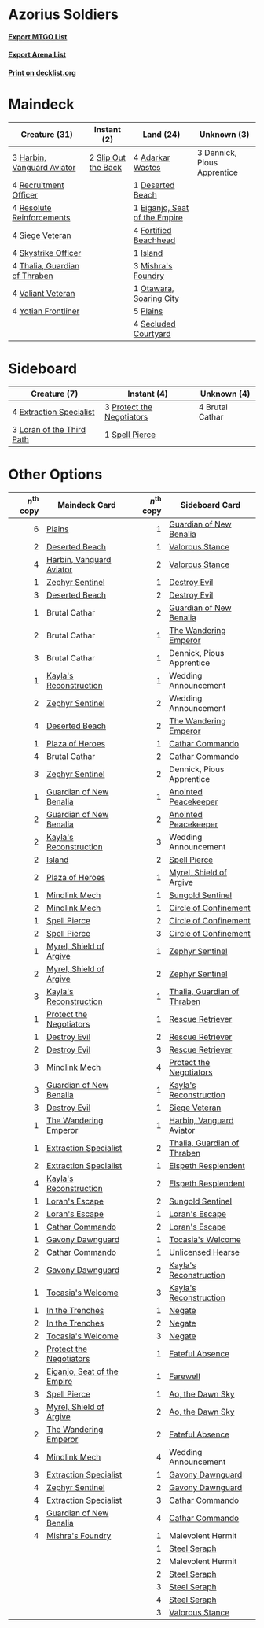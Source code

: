 # Azorius Soldiers

#### [Export MTGO List](../collection/Azorius%20Soldiers/Azorius%20Soldiers.txt)
#### [Export Arena List](../collection/Azorius%20Soldiers/Azorius%20Soldiers_arena.txt)
#### [Print on decklist.org](http://decklist.org/?deckmain=4%09Adarkar%20Wastes%0A3%09Dennick,%20Pious%20Apprentice%0A1%09Deserted%20Beach%0A1%09Eiganjo,%20Seat%20of%20the%20Empire%0A4%09Fortified%20Beachhead%0A3%09Harbin,%20Vanguard%20Aviator%0A1%09Island%0A3%09Mishra's%20Foundry%0A1%09Otawara,%20Soaring%20City%0A5%09Plains%0A4%09Recruitment%20Officer%0A4%09Resolute%20Reinforcements%0A4%09Secluded%20Courtyard%0A4%09Siege%20Veteran%0A4%09Skystrike%20Officer%0A2%09Slip%20Out%20the%20Back%0A4%09Thalia,%20Guardian%20of%20Thraben%0A4%09Valiant%20Veteran%0A4%09Yotian%20Frontliner&deckside=4%09Brutal%20Cathar%0A4%09Extraction%20Specialist%0A3%09Loran%20of%20the%20Third%20Path%0A3%09Protect%20the%20Negotiators%0A1%09Spell%20Pierce)
# Maindeck

|                                             Creature (31)                                              |                                         Instant (2)                                          |                                               Land (24)                                                |        Unknown (3)        |
|--------------------------------------------------------------------------------------------------------|----------------------------------------------------------------------------------------------|--------------------------------------------------------------------------------------------------------|---------------------------|
|3 [Harbin, Vanguard Aviator](http://gatherer.wizards.com/Pages/Card/Details.aspx?multiverseid=583795)   |2 [Slip Out the Back](http://gatherer.wizards.com/Pages/Card/Details.aspx?multiverseid=555263)|4 [Adarkar Wastes](http://gatherer.wizards.com/Pages/Card/Details.aspx?multiverseid=129458)             |3 Dennick, Pious Apprentice|
|4 [Recruitment Officer](http://gatherer.wizards.com/Pages/Card/Details.aspx?multiverseid=583608)        |                                                                                              |1 [Deserted Beach](http://gatherer.wizards.com/Pages/Card/Details.aspx?multiverseid=535058)             |                           |
|4 [Resolute Reinforcements](http://gatherer.wizards.com/Pages/Card/Details.aspx?multiverseid=574509)    |                                                                                              |1 [Eiganjo, Seat of the Empire](http://gatherer.wizards.com/Pages/Card/Details.aspx?multiverseid=548581)|                           |
|4 [Siege Veteran](http://gatherer.wizards.com/Pages/Card/Details.aspx?multiverseid=583610)              |                                                                                              |4 [Fortified Beachhead](http://gatherer.wizards.com/Pages/Card/Details.aspx?multiverseid=583841)        |                           |
|4 [Skystrike Officer](http://gatherer.wizards.com/Pages/Card/Details.aspx?multiverseid=583647)          |                                                                                              |1 [Island](http://gatherer.wizards.com/Pages/Card/Details.aspx?multiverseid=439857)                     |                           |
|4 [Thalia, Guardian of Thraben](http://gatherer.wizards.com/Pages/Card/Details.aspx?multiverseid=442025)|                                                                                              |3 [Mishra's Foundry](http://gatherer.wizards.com/Pages/Card/Details.aspx?multiverseid=583844)           |                           |
|4 [Valiant Veteran](http://gatherer.wizards.com/Pages/Card/Details.aspx?multiverseid=574518)            |                                                                                              |1 [Otawara, Soaring City](http://gatherer.wizards.com/Pages/Card/Details.aspx?multiverseid=548584)      |                           |
|4 [Yotian Frontliner](http://gatherer.wizards.com/Pages/Card/Details.aspx?multiverseid=583627)          |                                                                                              |5 [Plains](http://gatherer.wizards.com/Pages/Card/Details.aspx?multiverseid=439856)                     |                           |
|                                                                                                        |                                                                                              |4 [Secluded Courtyard](http://gatherer.wizards.com/Pages/Card/Details.aspx?multiverseid=548588)         |                           |


# Sideboard

|                                            Creature (7)                                            |                                            Instant (4)                                             |  Unknown (4)  |
|----------------------------------------------------------------------------------------------------|----------------------------------------------------------------------------------------------------|---------------|
|4 [Extraction Specialist](http://gatherer.wizards.com/Pages/Card/Details.aspx?multiverseid=555213)  |3 [Protect the Negotiators](http://gatherer.wizards.com/Pages/Card/Details.aspx?multiverseid=574542)|4 Brutal Cathar|
|3 [Loran of the Third Path](http://gatherer.wizards.com/Pages/Card/Details.aspx?multiverseid=583597)|1 [Spell Pierce](http://gatherer.wizards.com/Pages/Card/Details.aspx?multiverseid=425876)           |               |


# Other Options

|*n*<sup>th</sup> copy|                                            Maindeck Card                                             |*n*<sup>th</sup> copy|                                            Sideboard Card                                            |
|--------------------:|------------------------------------------------------------------------------------------------------|--------------------:|------------------------------------------------------------------------------------------------------|
|                    6|[Plains](http://gatherer.wizards.com/Pages/Card/Details.aspx?multiverseid=439856)                     |                    1|[Guardian of New Benalia](http://gatherer.wizards.com/Pages/Card/Details.aspx?multiverseid=574499)    |
|                    2|[Deserted Beach](http://gatherer.wizards.com/Pages/Card/Details.aspx?multiverseid=535058)             |                    1|[Valorous Stance](http://gatherer.wizards.com/Pages/Card/Details.aspx?multiverseid=391950)            |
|                    4|[Harbin, Vanguard Aviator](http://gatherer.wizards.com/Pages/Card/Details.aspx?multiverseid=583795)   |                    2|[Valorous Stance](http://gatherer.wizards.com/Pages/Card/Details.aspx?multiverseid=391950)            |
|                    1|[Zephyr Sentinel](http://gatherer.wizards.com/Pages/Card/Details.aspx?multiverseid=583659)            |                    1|[Destroy Evil](http://gatherer.wizards.com/Pages/Card/Details.aspx?multiverseid=574497)               |
|                    3|[Deserted Beach](http://gatherer.wizards.com/Pages/Card/Details.aspx?multiverseid=535058)             |                    2|[Destroy Evil](http://gatherer.wizards.com/Pages/Card/Details.aspx?multiverseid=574497)               |
|                    1|Brutal Cathar                                                                                         |                    2|[Guardian of New Benalia](http://gatherer.wizards.com/Pages/Card/Details.aspx?multiverseid=574499)    |
|                    2|Brutal Cathar                                                                                         |                    1|[The Wandering Emperor](http://gatherer.wizards.com/Pages/Card/Details.aspx?multiverseid=548337)      |
|                    3|Brutal Cathar                                                                                         |                    1|Dennick, Pious Apprentice                                                                             |
|                    1|[Kayla's Reconstruction](http://gatherer.wizards.com/Pages/Card/Details.aspx?multiverseid=583595)     |                    1|Wedding Announcement                                                                                  |
|                    2|[Zephyr Sentinel](http://gatherer.wizards.com/Pages/Card/Details.aspx?multiverseid=583659)            |                    2|Wedding Announcement                                                                                  |
|                    4|[Deserted Beach](http://gatherer.wizards.com/Pages/Card/Details.aspx?multiverseid=535058)             |                    2|[The Wandering Emperor](http://gatherer.wizards.com/Pages/Card/Details.aspx?multiverseid=548337)      |
|                    1|[Plaza of Heroes](http://gatherer.wizards.com/Pages/Card/Details.aspx?multiverseid=574732)            |                    1|[Cathar Commando](http://gatherer.wizards.com/Pages/Card/Details.aspx?multiverseid=534764)            |
|                    4|Brutal Cathar                                                                                         |                    2|[Cathar Commando](http://gatherer.wizards.com/Pages/Card/Details.aspx?multiverseid=534764)            |
|                    3|[Zephyr Sentinel](http://gatherer.wizards.com/Pages/Card/Details.aspx?multiverseid=583659)            |                    2|Dennick, Pious Apprentice                                                                             |
|                    1|[Guardian of New Benalia](http://gatherer.wizards.com/Pages/Card/Details.aspx?multiverseid=574499)    |                    1|[Anointed Peacekeeper](http://gatherer.wizards.com/Pages/Card/Details.aspx?multiverseid=574482)       |
|                    2|[Guardian of New Benalia](http://gatherer.wizards.com/Pages/Card/Details.aspx?multiverseid=574499)    |                    2|[Anointed Peacekeeper](http://gatherer.wizards.com/Pages/Card/Details.aspx?multiverseid=574482)       |
|                    2|[Kayla's Reconstruction](http://gatherer.wizards.com/Pages/Card/Details.aspx?multiverseid=583595)     |                    3|Wedding Announcement                                                                                  |
|                    2|[Island](http://gatherer.wizards.com/Pages/Card/Details.aspx?multiverseid=439857)                     |                    2|[Spell Pierce](http://gatherer.wizards.com/Pages/Card/Details.aspx?multiverseid=425876)               |
|                    2|[Plaza of Heroes](http://gatherer.wizards.com/Pages/Card/Details.aspx?multiverseid=574732)            |                    1|[Myrel, Shield of Argive](http://gatherer.wizards.com/Pages/Card/Details.aspx?multiverseid=583603)    |
|                    1|[Mindlink Mech](http://gatherer.wizards.com/Pages/Card/Details.aspx?multiverseid=548359)              |                    1|[Sungold Sentinel](http://gatherer.wizards.com/Pages/Card/Details.aspx?multiverseid=534795)           |
|                    2|[Mindlink Mech](http://gatherer.wizards.com/Pages/Card/Details.aspx?multiverseid=548359)              |                    1|[Circle of Confinement](http://gatherer.wizards.com/Pages/Card/Details.aspx?multiverseid=540834)      |
|                    1|[Spell Pierce](http://gatherer.wizards.com/Pages/Card/Details.aspx?multiverseid=425876)               |                    2|[Circle of Confinement](http://gatherer.wizards.com/Pages/Card/Details.aspx?multiverseid=540834)      |
|                    2|[Spell Pierce](http://gatherer.wizards.com/Pages/Card/Details.aspx?multiverseid=425876)               |                    3|[Circle of Confinement](http://gatherer.wizards.com/Pages/Card/Details.aspx?multiverseid=540834)      |
|                    1|[Myrel, Shield of Argive](http://gatherer.wizards.com/Pages/Card/Details.aspx?multiverseid=583603)    |                    1|[Zephyr Sentinel](http://gatherer.wizards.com/Pages/Card/Details.aspx?multiverseid=583659)            |
|                    2|[Myrel, Shield of Argive](http://gatherer.wizards.com/Pages/Card/Details.aspx?multiverseid=583603)    |                    2|[Zephyr Sentinel](http://gatherer.wizards.com/Pages/Card/Details.aspx?multiverseid=583659)            |
|                    3|[Kayla's Reconstruction](http://gatherer.wizards.com/Pages/Card/Details.aspx?multiverseid=583595)     |                    1|[Thalia, Guardian of Thraben](http://gatherer.wizards.com/Pages/Card/Details.aspx?multiverseid=442025)|
|                    1|[Protect the Negotiators](http://gatherer.wizards.com/Pages/Card/Details.aspx?multiverseid=574542)    |                    1|[Rescue Retriever](http://gatherer.wizards.com/Pages/Card/Details.aspx?multiverseid=586143)           |
|                    1|[Destroy Evil](http://gatherer.wizards.com/Pages/Card/Details.aspx?multiverseid=574497)               |                    2|[Rescue Retriever](http://gatherer.wizards.com/Pages/Card/Details.aspx?multiverseid=586143)           |
|                    2|[Destroy Evil](http://gatherer.wizards.com/Pages/Card/Details.aspx?multiverseid=574497)               |                    3|[Rescue Retriever](http://gatherer.wizards.com/Pages/Card/Details.aspx?multiverseid=586143)           |
|                    3|[Mindlink Mech](http://gatherer.wizards.com/Pages/Card/Details.aspx?multiverseid=548359)              |                    4|[Protect the Negotiators](http://gatherer.wizards.com/Pages/Card/Details.aspx?multiverseid=574542)    |
|                    3|[Guardian of New Benalia](http://gatherer.wizards.com/Pages/Card/Details.aspx?multiverseid=574499)    |                    1|[Kayla's Reconstruction](http://gatherer.wizards.com/Pages/Card/Details.aspx?multiverseid=583595)     |
|                    3|[Destroy Evil](http://gatherer.wizards.com/Pages/Card/Details.aspx?multiverseid=574497)               |                    1|[Siege Veteran](http://gatherer.wizards.com/Pages/Card/Details.aspx?multiverseid=583610)              |
|                    1|[The Wandering Emperor](http://gatherer.wizards.com/Pages/Card/Details.aspx?multiverseid=548337)      |                    1|[Harbin, Vanguard Aviator](http://gatherer.wizards.com/Pages/Card/Details.aspx?multiverseid=583795)   |
|                    1|[Extraction Specialist](http://gatherer.wizards.com/Pages/Card/Details.aspx?multiverseid=555213)      |                    2|[Thalia, Guardian of Thraben](http://gatherer.wizards.com/Pages/Card/Details.aspx?multiverseid=442025)|
|                    2|[Extraction Specialist](http://gatherer.wizards.com/Pages/Card/Details.aspx?multiverseid=555213)      |                    1|[Elspeth Resplendent](http://gatherer.wizards.com/Pages/Card/Details.aspx?multiverseid=555212)        |
|                    4|[Kayla's Reconstruction](http://gatherer.wizards.com/Pages/Card/Details.aspx?multiverseid=583595)     |                    2|[Elspeth Resplendent](http://gatherer.wizards.com/Pages/Card/Details.aspx?multiverseid=555212)        |
|                    1|[Loran's Escape](http://gatherer.wizards.com/Pages/Card/Details.aspx?multiverseid=583599)             |                    2|[Sungold Sentinel](http://gatherer.wizards.com/Pages/Card/Details.aspx?multiverseid=534795)           |
|                    2|[Loran's Escape](http://gatherer.wizards.com/Pages/Card/Details.aspx?multiverseid=583599)             |                    1|[Loran's Escape](http://gatherer.wizards.com/Pages/Card/Details.aspx?multiverseid=583599)             |
|                    1|[Cathar Commando](http://gatherer.wizards.com/Pages/Card/Details.aspx?multiverseid=534764)            |                    2|[Loran's Escape](http://gatherer.wizards.com/Pages/Card/Details.aspx?multiverseid=583599)             |
|                    1|[Gavony Dawnguard](http://gatherer.wizards.com/Pages/Card/Details.aspx?multiverseid=534776)           |                    1|[Tocasia's Welcome](http://gatherer.wizards.com/Pages/Card/Details.aspx?multiverseid=583615)          |
|                    2|[Cathar Commando](http://gatherer.wizards.com/Pages/Card/Details.aspx?multiverseid=534764)            |                    1|[Unlicensed Hearse](http://gatherer.wizards.com/Pages/Card/Details.aspx?multiverseid=555447)          |
|                    2|[Gavony Dawnguard](http://gatherer.wizards.com/Pages/Card/Details.aspx?multiverseid=534776)           |                    2|[Kayla's Reconstruction](http://gatherer.wizards.com/Pages/Card/Details.aspx?multiverseid=583595)     |
|                    1|[Tocasia's Welcome](http://gatherer.wizards.com/Pages/Card/Details.aspx?multiverseid=583615)          |                    3|[Kayla's Reconstruction](http://gatherer.wizards.com/Pages/Card/Details.aspx?multiverseid=583595)     |
|                    1|[In the Trenches](http://gatherer.wizards.com/Pages/Card/Details.aspx?multiverseid=583593)            |                    1|[Negate](http://gatherer.wizards.com/Pages/Card/Details.aspx?multiverseid=423707)                     |
|                    2|[In the Trenches](http://gatherer.wizards.com/Pages/Card/Details.aspx?multiverseid=583593)            |                    2|[Negate](http://gatherer.wizards.com/Pages/Card/Details.aspx?multiverseid=423707)                     |
|                    2|[Tocasia's Welcome](http://gatherer.wizards.com/Pages/Card/Details.aspx?multiverseid=583615)          |                    3|[Negate](http://gatherer.wizards.com/Pages/Card/Details.aspx?multiverseid=423707)                     |
|                    2|[Protect the Negotiators](http://gatherer.wizards.com/Pages/Card/Details.aspx?multiverseid=574542)    |                    1|[Fateful Absence](http://gatherer.wizards.com/Pages/Card/Details.aspx?multiverseid=534774)            |
|                    2|[Eiganjo, Seat of the Empire](http://gatherer.wizards.com/Pages/Card/Details.aspx?multiverseid=548581)|                    1|[Farewell](http://gatherer.wizards.com/Pages/Card/Details.aspx?multiverseid=548306)                   |
|                    3|[Spell Pierce](http://gatherer.wizards.com/Pages/Card/Details.aspx?multiverseid=425876)               |                    1|[Ao, the Dawn Sky](http://gatherer.wizards.com/Pages/Card/Details.aspx?multiverseid=548292)           |
|                    3|[Myrel, Shield of Argive](http://gatherer.wizards.com/Pages/Card/Details.aspx?multiverseid=583603)    |                    2|[Ao, the Dawn Sky](http://gatherer.wizards.com/Pages/Card/Details.aspx?multiverseid=548292)           |
|                    2|[The Wandering Emperor](http://gatherer.wizards.com/Pages/Card/Details.aspx?multiverseid=548337)      |                    2|[Fateful Absence](http://gatherer.wizards.com/Pages/Card/Details.aspx?multiverseid=534774)            |
|                    4|[Mindlink Mech](http://gatherer.wizards.com/Pages/Card/Details.aspx?multiverseid=548359)              |                    4|Wedding Announcement                                                                                  |
|                    3|[Extraction Specialist](http://gatherer.wizards.com/Pages/Card/Details.aspx?multiverseid=555213)      |                    1|[Gavony Dawnguard](http://gatherer.wizards.com/Pages/Card/Details.aspx?multiverseid=534776)           |
|                    4|[Zephyr Sentinel](http://gatherer.wizards.com/Pages/Card/Details.aspx?multiverseid=583659)            |                    2|[Gavony Dawnguard](http://gatherer.wizards.com/Pages/Card/Details.aspx?multiverseid=534776)           |
|                    4|[Extraction Specialist](http://gatherer.wizards.com/Pages/Card/Details.aspx?multiverseid=555213)      |                    3|[Cathar Commando](http://gatherer.wizards.com/Pages/Card/Details.aspx?multiverseid=534764)            |
|                    4|[Guardian of New Benalia](http://gatherer.wizards.com/Pages/Card/Details.aspx?multiverseid=574499)    |                    4|[Cathar Commando](http://gatherer.wizards.com/Pages/Card/Details.aspx?multiverseid=534764)            |
|                    4|[Mishra's Foundry](http://gatherer.wizards.com/Pages/Card/Details.aspx?multiverseid=583844)           |                    1|Malevolent Hermit                                                                                     |
|                     |                                                                                                      |                    1|[Steel Seraph](http://gatherer.wizards.com/Pages/Card/Details.aspx?multiverseid=583623)               |
|                     |                                                                                                      |                    2|Malevolent Hermit                                                                                     |
|                     |                                                                                                      |                    2|[Steel Seraph](http://gatherer.wizards.com/Pages/Card/Details.aspx?multiverseid=583623)               |
|                     |                                                                                                      |                    3|[Steel Seraph](http://gatherer.wizards.com/Pages/Card/Details.aspx?multiverseid=583623)               |
|                     |                                                                                                      |                    4|[Steel Seraph](http://gatherer.wizards.com/Pages/Card/Details.aspx?multiverseid=583623)               |
|                     |                                                                                                      |                    3|[Valorous Stance](http://gatherer.wizards.com/Pages/Card/Details.aspx?multiverseid=391950)            |

